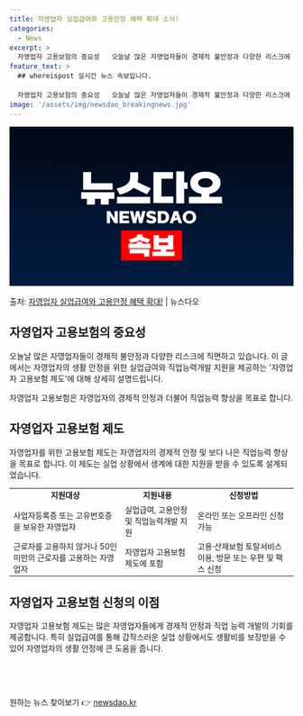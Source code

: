 ```yaml
---
title: 자영업자 실업급여와 고용안정 혜택 확대 소식!
categories:
  - News
excerpt: >
  자영업자 고용보험의 중요성   오늘날 많은 자영업자들이 경제적 불안정과 다양한 리스크에 직면하고 있습니다. …
feature_text: >
  ## whereispost 실시간 뉴스 속보입니다.

  자영업자 고용보험의 중요성   오늘날 많은 자영업자들이 경제적 불안정과 다양한 리스크에 직면하고 있습니다. …
image: '/assets/img/newsdao_breakingnews.jpg'
---
```


![뉴스다오 속보](/assets/img/newsdao_breakingnews.jpg)

<p>출처: <a href="https://newsdao.kr/4736" rel="dofollow">자영업자 실업급여와 고용안정 혜택 확대!</a> | 뉴스다오</p>

<h2 data-ke-size="size26">자영업자 고용보험의 중요성</h2>
<p data-ke-size="size16">오늘날 많은 자영업자들이 경제적 불안정과 다양한 리스크에 직면하고 있습니다. 이 글에서는 자영업자의 생활 안정을 위한 실업급여와 직업능력개발 지원을 제공하는 '자영업자 고용보험 제도'에 대해 상세히 설명드립니다.</p>
자영업자 고용보험은 자영업자의 경제적 안정과 더불어 직업능력 향상을 목표로 합니다.

<h2 data-ke-size="size26">자영업자 고용보험 제도</h2>
<p data-ke-size="size16">자영업자를 위한 고용보험 제도는 자영업자의 경제적 안정 및 보다 나은 직업능력 향상을 목표로 합니다. 이 제도는 실업 상황에서 생계에 대한 지원을 받을 수 있도록 설계되었습니다.</p>

<table>
  <tr>
    <td style="text-align: center; height: 17px;"><b>지원대상</b></td>
    <td style="text-align: center; height: 17px;"><b>지원내용</b></td>
    <td style="text-align: center; height: 17px;"><b>신청방법</b></td>
  </tr>
  <tr>
    <td>사업자등록증 또는 고유번호증을 보유한 자영업자</td>
    <td>실업급여, 고용안정 및 직업능력개발 지원</td>
    <td>온라인 또는 오프라인 신청 가능</td>
  </tr>
  <tr>
    <td>근로자를 고용하지 않거나 50인 미만의 근로자를 고용하는 자영업자</td>
    <td>자영업자 고용보험 제도에 포함</td>
    <td>고용·산재보험 토탈서비스 이용, 방문 또는 우편 및 팩스 신청</td>
  </tr>
</table>

<h2 data-ke-size="size26">자영업자 고용보험 신청의 이점</h2>
<p data-ke-size="size16">자영업자 고용보험 제도는 많은 자영업자들에게 경제적 안정과 직업 능력 개발의 기회를 제공합니다. 특히 실업급여를 통해 갑작스러운 실업 상황에서도 생활비를 보장받을 수 있어 자영업자의 생활 안정에 큰 도움을 줍니다.</p>

<p data-ke-size="size16">&nbsp;</p>
<p data-ke-size="size16">&nbsp;</p> 

원하는 뉴스 찾아보기 👉 <a href="https://newsdao.kr" rel="dofollow">newsdao.kr</a>


